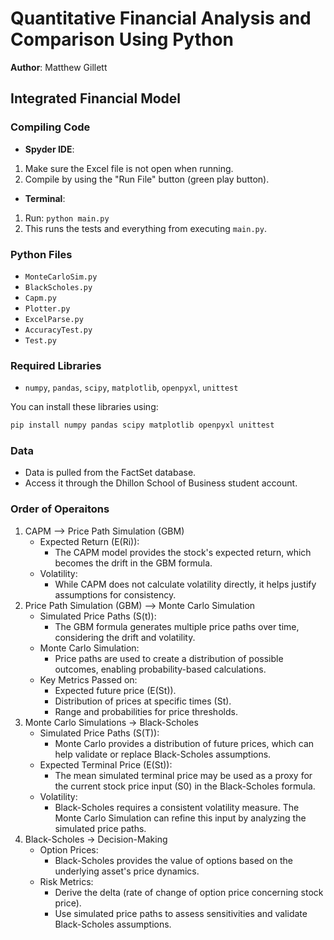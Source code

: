 # Quantitative Financial Analysis and Comparison Using Python

**Author**: Matthew Gillett

## Integrated Financial Model

### Compiling Code

- **Spyder IDE**:
 1. Make sure the Excel file is not open when running.
 2. Compile by using the "Run File" button (green play button).
- **Terminal**:
 1. Run: `python main.py`
 2. This runs the tests and everything from executing `main.py`.

### Python Files

- `MonteCarloSim.py`
- `BlackScholes.py`
- `Capm.py`
- `Plotter.py`
- `ExcelParse.py`
- `AccuracyTest.py`
- `Test.py`

### Required Libraries

- `numpy`, `pandas`, `scipy`, `matplotlib`, `openpyxl`, `unittest`

You can install these libraries using:
```bash
pip install numpy pandas scipy matplotlib openpyxl unittest
```

### Data
- Data is pulled from the FactSet database.
- Access it through the Dhillon School of Business student account.

### Order of Operaitons
1. CAPM --> Price Path Simulation (GBM)
    - Expected Return (E(Ri)):
        - The CAPM model provides the stock's expected return, which becomes the drift in the GBM formula.
    - Volatility:
        - While CAPM does not calculate volatility directly, it helps justify assumptions for consistency.
2. Price Path Simulation (GBM) --> Monte Carlo Simulation
    - Simulated Price Paths (S(t)):
        - The GBM formula generates multiple price paths over time, considering the drift and volatility.
    - Monte Carlo Simulation:
        - Price paths are used to create a distribution of possible outcomes, enabling probability-based calculations.
    - Key Metrics Passed on:
        - Expected future price (E(St)).
        - Distribution of prices at specific times (St).
        - Range and probabilities for price thresholds.
3. Monte Carlo Simulations → Black-Scholes
    - Simulated Price Paths (S(T)):
        - Monte Carlo provides a distribution of future prices, which can help validate or replace Black-Scholes assumptions.
    - Expected Terminal Price (E(St)):
        - The mean simulated terminal price may be used as a proxy for the current stock price input (S0) in the Black-Scholes formula.
    - Volatility:
        - Black-Scholes requires a consistent volatility measure. The Monte Carlo Simulation can refine this input by analyzing the simulated price paths.
4. Black-Scholes → Decision-Making
    - Option Prices:
        - Black-Scholes provides the value of options based on the underlying asset's price dynamics.
    - Risk Metrics:
        - Derive the delta (rate of change of option price concerning stock price).
        - Use simulated price paths to assess sensitivities and validate Black-Scholes assumptions.
